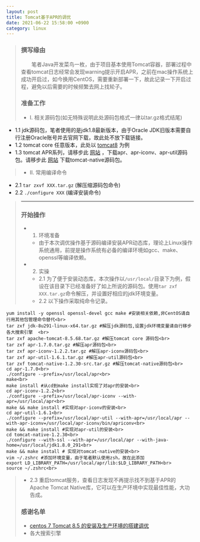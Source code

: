 ```yaml
---
layout: post
title: Tomcat基于APR的调优
date: 2021-06-22 15:58:00 +0900
category: linux
---
```


> ### 撰写缘由
> &emsp;&emsp;笔者Java开发菜鸟一枚，由于项目基本使用Tomcat容器，部署过程中查看tomcat日志经常会发现warning提示开启APR，之前在mac操作系统上成功开启过，如今换用CentOS，需要重新部署一下，故此记录一下开启过程，避免以后需要的时候频繁去网上找轮子。
> ### 准备工作
> - Ⅰ. 相关源码包(如无特殊说明此处源码包格式一律以tar.gz格式结尾)
   - 1.1 jdk源码包，笔者使用的是jdk1.8最新版本，由于Oracle JDK旧版本需要自行注册Oracle账号并去官网下载，故此处不放下载链接。
   - 1.2 tomcat core 任意版本，此处以 [tomcat8](https://mirrors.tuna.tsinghua.edu.cn/apache/tomcat/tomcat-8/v8.5.68/bin/apache-tomcat-8.5.68.tar.gz) 为例
   - 1.3 tomcat APR系列，请移步此 [网站](https://mirrors.ustc.edu.cn/apache/apr/) ，下载apr、apr-iconv、apr-util源码包。请移步此 [网站](https://mirrors.ustc.edu.cn/apache/tomcat/tomcat-connectors/native/1.2.30/source/) 下载tomcat-native源码包。
> - Ⅱ. 常用编译命令
   - 2.1 ```tar zxvf XXX.tar.gz``` (解压缩源码包命令)
   - 2.2 ```./configure XXX``` (编译安装命令)

> ---
> ### 开始操作
> - 1. 环境准备
>   - 由于本次调优操作基于源码编译安装APR动态库，理论上Linux操作系统通用，前提是操作系统有必备的编译环境如gcc、make、openssl等编译依赖。
> - 2. 实操
>   - 2.1 为了便于安装动态库，本次操作以```/usr/local/```目录下为例，假设在该目录下已经准备好了如上所说的源码包。使用```tar zxf XXX.tar.gz```命令解压，并设置好相应的jdk环境变量。
>   - 2.2 以下操作采取纯命令记录。<br />
> 
    yum install -y openssl openssl-devel gcc make #安装相关依赖,非CentOS请自行用其他包管理命令替代<br>
    tar zxf jdk-8u291-linux-x64.tar.gz #解压jdk源码包,设置jdk环境变量请自行移步各大搜索引擎  <br>
    tar zxf apache-tomcat-8.5.68.tar.gz #解压tomcat core 源码包<br>
    tar zxf apr-1.7.0.tar.gz #解压apr源码包<br>
    tar zxf apr-iconv-1.2.2.tar.gz #解压apr-iconv源码包<br>
    tar zxf apr-util-1.6.1.tar.gz #解压apr-util源码包<br>
    tar zxf tomcat-native-1.2.30-src.tar.gz #解压tomcat-native源码包<br>
    cd apr-1.7.0<br>
    ./configure --prefix=/usr/local/apr<br>
    make<br>
    make install #从cd到make install实现了对apr的安装<br>
    cd apr-iconv-1.2.2<br>
    ./configure --prefix=/usr/local/apr-iconv --with-apr=/usr/local/apr<br>
    make && make install #实现对apr-iconv的安装<br>
    cd apr-util-1.6.1<br>
    ./configure --prefix=/usr/local/apr-util --with-apr=/usr/local/apr --with-apr-iconv=/usr/local/apr-iconv/bin/apriconv<br>
    make && make install #实现对apr-util的安装<br>
    cd tomcat-native-1.2.30<br>
    ./configure --with-ssl --with-apr=/usr/local/apr --with-java-home=/usr/local/jdk1.8.0_291<br>
    make && make install # 实现对tomcat-native的安装<br>
    vim ~/.zshrc #添加环境变量，由于笔者默认使用zsh，故在此添加
    export LD_LIBRARY_PATH=/usr/local/apr/lib:$LD_LIBRARY_PATH<br>
    source ~/.zshrc<br>
>   - 2.3 重启tomcat服务，查看日志发现不再提示找不到基于APR的Apache Tomcat Native库，它可以在生产环境中实现最佳性能，大功告成。
> ### 感谢名单
> - [centos 7 Tomcat 8.5 的安装及生产环境的搭建调优](https://www.cnblogs.com/busigulang/articles/8529719.html)
> - 各大搜索引擎



    
